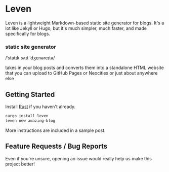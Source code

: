 # Leven

Leven is a lightweight Markdown-based static site generator for blogs. It's a lot like Jekyll or Hugo, but it's much simpler, much faster, and made specifically for blogs.

### static site generator

/ˈstatɪk sʌɪt ˈdʒɛnəreɪtə/

takes in your blog posts and converts them into a standalone HTML website that you can upload to GitHub Pages or Neocities or just about anywhere else

## Getting Started

Install [Rust](https://rust-lang.org) if you haven't already.

```sh
cargo install leven
leven new amazing-blog
```

More instructions are included in a sample post.

## Feature Requests / Bug Reports

Even if you're unsure, opening an issue would really help us make this project better!
